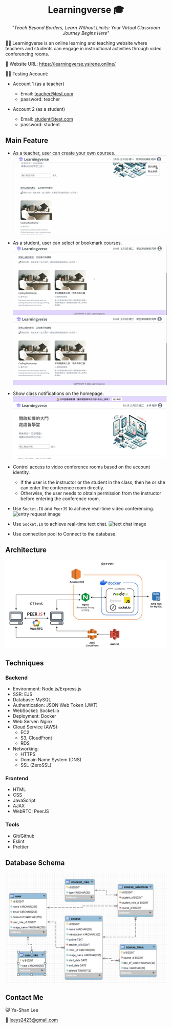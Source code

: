 <h1 align="center"> Learningverse 🎓</h1>

<p align="center"> <i>"Teach Beyond Borders, Learn Without Limits: Your Virtual Classroom Journey Begins Here"</i></p>

👩‍🏫 Learningverse is an online learning and teaching website where teachers and students can engage in instructional activities through video conferencing rooms.

🔗 Website URL: https://learningverse.ysirene.online/

👨‍💻 Testing Account:

- Account 1 (as a teacher)

  - Email: teacher@test.com
  - password: teacher

- Account 2 (as a student)
  - Email: student@test.com
  - password: student

## Main Feature

- As a teacher, user can create your own courses.
  ![create course image](static/image/demo/create_course.gif)

- As a student, user can select or bookmark courses.
  ![register course image](static/image/demo/select_course.gif)
  ![bookmark course image](static/image/demo/bookmark_course.gif)

- Show class notifications on the homepage.
  ![class notification image](static/image/demo/class_notification.JPG)

- Control access to video conference rooms based on the account identity.

  - If the user is the instructor or the student in the class, then he or she can enter the conference room directly.
  - Otherwise, the user needs to obtain permission from the instructor before entering the conference room.

- Use `Socket.IO` and `PeerJS` to achieve real-time video conferencing.
  ![entry request image](static/image/demo/entry_request.gif)

- Use `Socket.IO` to achieve real-time text chat.
  ![text chat image](static/image/demo/text_message.gif)

- Use connection pool to Connect to the database.

## Architecture

![architecture image](static/image/demo/architecture.JPG)

## Techniques

### Backend

- Environment: Node.js/Express.js
- SSR: EJS
- Database: MySQL
- Authentication: JSON Web Token (JWT)
- WebSocket: Socket.io
- Deployment: Docker
- Web Server: Nginx
- Cloud Service (AWS):
  - EC2
  - S3, CloudFront
  - RDS
- Networking:
  - HTTPS
  - Domain Name System (DNS)
  - SSL (ZeroSSL)

### Frontend

- HTML
- CSS
- JavaScript
- AJAX
- WebRTC: PeerJS

### Tools

- Git/Github
- Eslint
- Prettier

## Database Schema

![database schema image](static/image/demo/database_schema.JPG)

## Contact Me

😺 Ya-Shan Lee

📧 leeys2423@gmail.com
